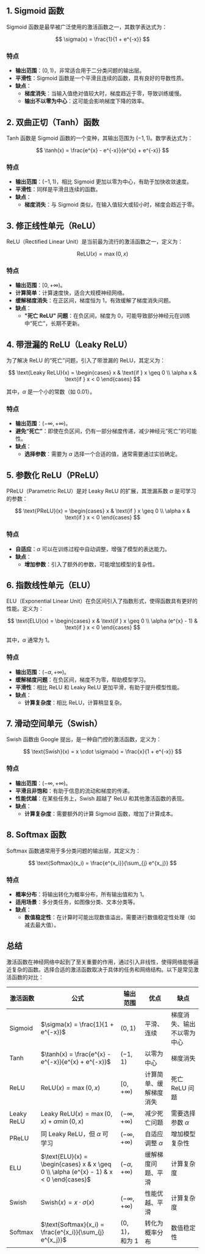 
## 1. Sigmoid 函数

Sigmoid 函数是最早被广泛使用的激活函数之一，其数学表达式为：

$$
\sigma(x) = \frac{1}{1 + e^{-x}}
$$

### 特点

- **输出范围**：$(0, 1)$，非常适合用于二分类问题的输出层。
- **平滑性**：Sigmoid 函数是一个平滑且连续的函数，具有良好的导数性质。
- **缺点**：
  - **梯度消失**：当输入值绝对值较大时，梯度趋近于零，导致训练缓慢。
  - **输出不以零为中心**：这可能会影响梯度下降的效率。

## 2. 双曲正切（Tanh）函数

Tanh 函数是 Sigmoid 函数的一个变种，其输出范围为 $(-1, 1)$。数学表达式为：

$$
\tanh(x) = \frac{e^{x} - e^{-x}}{e^{x} + e^{-x}}
$$

### 特点

- **输出范围**：$(-1, 1)$，相比 Sigmoid 更加以零为中心，有助于加快收敛速度。
- **平滑性**：同样是平滑且连续的函数。
- **缺点**：
  - **梯度消失**：与 Sigmoid 类似，在输入值较大或较小时，梯度会趋近于零。

## 3. 修正线性单元（ReLU）

ReLU（Rectified Linear Unit）是当前最为流行的激活函数之一，定义为：

$$
\text{ReLU}(x) = \max(0, x)
$$

### 特点

- **输出范围**：$[0, +\infty)$。
- **计算简单**：计算速度快，适合大规模神经网络。
- **缓解梯度消失**：在正区间，梯度恒为 $1$，有效缓解了梯度消失问题。
- **缺点**：
  - **"死亡 ReLU" 问题**：在负区间，梯度为 $0$，可能导致部分神经元在训练中“死亡”，长期不更新。

## 4. 带泄漏的 ReLU（Leaky ReLU）

为了解决 ReLU 的“死亡”问题，引入了带泄漏的 ReLU，其定义为：

$$
\text{Leaky ReLU}(x) = \begin{cases}
x & \text{if } x \geq 0 \\
\alpha x & \text{if } x < 0
\end{cases}
$$

其中，$\alpha$ 是一个小的常数（如 $0.01$）。

### 特点

- **输出范围**：$(-\infty, +\infty)$。
- **避免“死亡”**：即使在负区间，仍有一部分梯度传递，减少神经元“死亡”的可能性。
- **缺点**：
  - **选择参数**：需要为 $\alpha$ 选择一个合适的值，通常需要通过实验确定。

## 5. 参数化 ReLU（PReLU）

PReLU（Parametric ReLU）是对 Leaky ReLU 的扩展，其泄漏系数 $\alpha$ 是可学习的参数：

$$
\text{PReLU}(x) = \begin{cases}
x & \text{if } x \geq 0 \\
\alpha x & \text{if } x < 0
\end{cases}
$$

### 特点

- **自适应**：$\alpha$ 可以在训练过程中自动调整，增强了模型的表达能力。
- **缺点**：
  - **增加参数**：引入了额外的参数，可能增加模型的复杂性。

## 6. 指数线性单元（ELU）

ELU（Exponential Linear Unit）在负区间引入了指数形式，使得函数具有更好的性能。定义为：

$$
\text{ELU}(x) = \begin{cases}
x & \text{if } x \geq 0 \\
\alpha (e^{x} - 1) & \text{if } x < 0
\end{cases}
$$

其中，$\alpha$ 通常为 $1$。

### 特点

- **输出范围**：$(-\alpha, +\infty)$。
- **缓解梯度问题**：在负区间，梯度不为零，帮助模型学习。
- **平滑性**：相比 ReLU 和 Leaky ReLU 更加平滑，有助于提升模型性能。
- **缺点**：
  - **计算复杂度**：相比 ReLU，计算稍显复杂。

## 7. 滑动空间单元（Swish）

Swish 函数由 Google 提出，是一种自门控的激活函数，定义为：

$$
\text{Swish}(x) = x \cdot \sigma(x) = \frac{x}{1 + e^{-x}}
$$

### 特点

- **输出范围**：$(-\infty, +\infty)$。
- **平滑且非饱和**：有助于信息的流动和梯度的传递。
- **性能优越**：在某些任务上，Swish 超越了 ReLU 和其他激活函数的表现。
- **缺点**：
  - **计算复杂度**：需要额外的计算 Sigmoid 函数，增加了计算成本。

## 8. Softmax 函数

Softmax 函数通常用于多分类问题的输出层，其定义为：

$$
\text{Softmax}(x_i) = \frac{e^{x_i}}{\sum_{j} e^{x_j}}
$$

### 特点

- **概率分布**：将输出转化为概率分布，所有输出值和为 $1$。
- **适用场景**：多分类任务，如图像分类、文本分类等。
- **缺点**：
  - **数值稳定性**：在计算时可能出现数值溢出，需要进行数值稳定性处理（如减去最大值）。

## 总结

激活函数在神经网络中起到了至关重要的作用，通过引入非线性，使得网络能够逼近复杂的函数。选择合适的激活函数取决于具体的任务和网络结构。以下是常见激活函数的对比：

| 激活函数 | 公式 | 输出范围 | 优点 | 缺点 |
|----------|------|----------|------|------|
| Sigmoid | $\sigma(x) = \frac{1}{1 + e^{-x}}$ | $(0, 1)$ | 平滑、连续 | 梯度消失、输出不以零为中心 |
| Tanh | $\tanh(x) = \frac{e^{x} - e^{-x}}{e^{x} + e^{-x}}$ | $(-1, 1)$ | 以零为中心 | 梯度消失 |
| ReLU | $\text{ReLU}(x) = \max(0, x)$ | $[0, +\infty)$ | 计算简单、缓解梯度消失 | 死亡 ReLU 问题 |
| Leaky ReLU | $\text{Leaky ReLU}(x) = \max(0, x) + \alpha \min(0, x)$ | $(-\infty, +\infty)$ | 减少死亡问题 | 需要选择参数 $\alpha$ |
| PReLU | 同 Leaky ReLU，但 $\alpha$ 可学习 | $(-\infty, +\infty)$ | 自适应调整 $\alpha$ | 增加模型复杂性 |
| ELU | $\text{ELU}(x) = \begin{cases} x & x \geq 0 \\ \alpha (e^{x} - 1) & x < 0 \end{cases}$ | $(-\alpha, +\infty)$ | 缓解梯度问题、平滑 | 计算复杂度 |
| Swish | $\text{Swish}(x) = x \cdot \sigma(x)$ | $(-\infty, +\infty)$ | 性能优越、平滑 | 计算复杂度 |
| Softmax | $\text{Softmax}(x_i) = \frac{e^{x_i}}{\sum_{j} e^{x_j}}$ | $(0, 1)$，和为 $1$ | 转化为概率分布 | 数值稳定性 |



<script src="https://giscus.app/client.js"
        data-repo="InuyashaYang/AIDIY"
        data-repo-id="R_kgDOM1VVTQ"
        data-category="Announcements"
        data-category-id="DIC_kwDOM1VVTc4Ckls_"
        data-mapping="pathname"
        data-strict="0"
        data-reactions-enabled="1"
        data-emit-metadata="0"
        data-input-position="bottom"
        data-theme="preferred_color_scheme"
        data-lang="zh-CN"
        crossorigin="anonymous"
        async>
</script>
